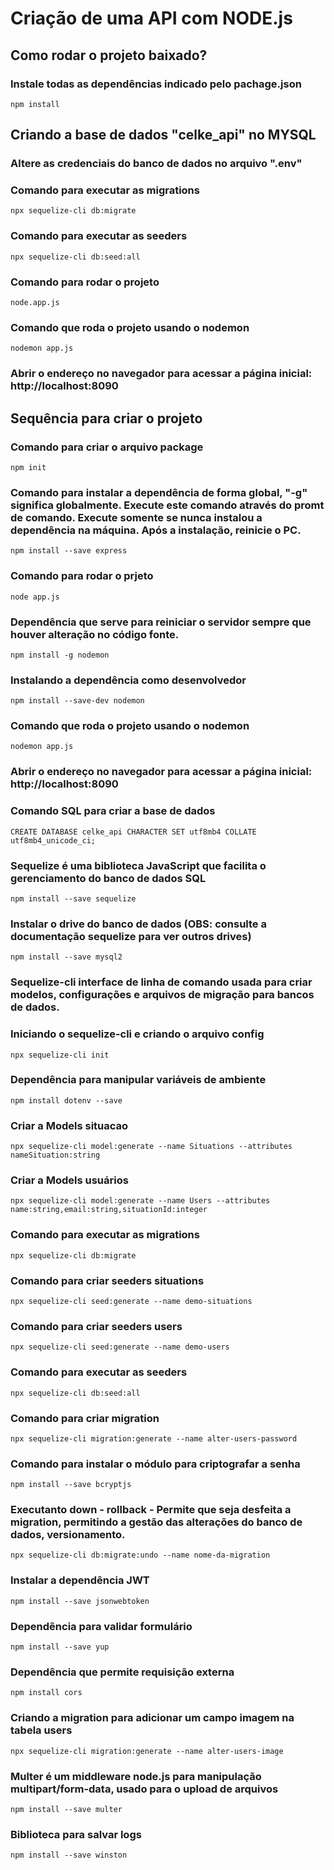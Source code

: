 # Criação de uma API com NODE.js

## Como rodar o projeto baixado?
### Instale todas as dependências indicado pelo pachage.json
```
npm install
```

## Criando a base de dados "celke_api" no MYSQL
### Altere as credenciais do banco de dados no arquivo ".env"

### Comando para executar as migrations
```
npx sequelize-cli db:migrate
```

### Comando para executar as seeders
```
npx sequelize-cli db:seed:all
```

### Comando para rodar o projeto
```
node.app.js
```

### Comando que roda o projeto usando o nodemon
```
nodemon app.js
```

### Abrir o endereço no navegador para acessar a página inicial: http://localhost:8090

## Sequência para criar o projeto
### Comando para criar o arquivo package
```
npm init
```

### Comando para instalar a dependência de forma global, "-g" significa globalmente. Execute este comando através do promt de comando. Execute somente se nunca instalou a dependência na máquina. Após a instalação, reinicie o PC.
```
npm install --save express
```

### Comando para rodar o prjeto
```
node app.js
```

### Dependência que serve para reiniciar o servidor sempre que houver alteração no código fonte.
```
npm install -g nodemon
```

### Instalando a dependência como desenvolvedor
```
npm install --save-dev nodemon
```

### Comando que roda o projeto usando o nodemon
```
nodemon app.js
```

### Abrir o endereço no navegador para acessar a página inicial: http://localhost:8090

### Comando SQL para criar a base de dados
```
CREATE DATABASE celke_api CHARACTER SET utf8mb4 COLLATE utf8mb4_unicode_ci;
```

### Sequelize é uma biblioteca JavaScript que facilita o gerenciamento do banco de dados SQL
```
npm install --save sequelize
```

### Instalar o drive do banco de dados (OBS: consulte a documentação sequelize para ver outros drives)
```
npm install --save mysql2
```

### Sequelize-cli interface de linha de comando usada para criar modelos, configurações e arquivos de migração para bancos de dados. 

### Iniciando o sequelize-cli e criando o arquivo config
```
npx sequelize-cli init
```

### Dependência para manipular variáveis de ambiente
```
npm install dotenv --save
```

### Criar a Models situacao
```
npx sequelize-cli model:generate --name Situations --attributes nameSituation:string
```

### Criar a Models usuários
```
npx sequelize-cli model:generate --name Users --attributes name:string,email:string,situationId:integer
```

### Comando para executar as migrations
```
npx sequelize-cli db:migrate
```

### Comando para criar seeders situations
```
npx sequelize-cli seed:generate --name demo-situations
```

### Comando para criar seeders users
```
npx sequelize-cli seed:generate --name demo-users
```

### Comando para executar as seeders
```
npx sequelize-cli db:seed:all
```

### Comando para criar migration
```
npx sequelize-cli migration:generate --name alter-users-password
```

### Comando para instalar o módulo para criptografar a senha
```
npm install --save bcryptjs
```

### Executanto down - rollback - Permite que seja desfeita a migration, permitindo a gestão das alterações do banco de dados, versionamento.
```
npx sequelize-cli db:migrate:undo --name nome-da-migration
```

### Instalar a dependência JWT
```
npm install --save jsonwebtoken
```

### Dependência para validar formulário
```
npm install --save yup
```

### Dependência que permite requisição externa
```
npm install cors
```

### Criando a migration para adicionar um campo imagem na tabela users
```
npx sequelize-cli migration:generate --name alter-users-image
```

### Multer é um middleware node.js para manipulação multipart/form-data, usado para o upload de arquivos
```
npm install --save multer
```

### Biblioteca para salvar logs
```
npm install --save winston
```
